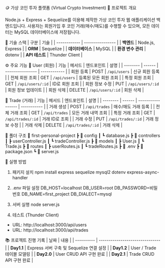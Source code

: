 🪙 가상 코인 투자 플랫폼 (Virtual Crypto Investment)
📌 프로젝트 개요

Node.js + Express + Sequelize를 이용해 제작한 가상 코인 투자 웹 애플리케이션 백엔드입니다.
사용자는 회원가입 후 코인 거래(매수/매도)를 수행할 수 있으며, 모든 데이터는 MySQL 데이터베이스에 저장됩니다.


🧱 기술 스택
| 구분           | 기술               |
| ------------ | ---------------- |
| **백엔드**      | Node.js, Express |
| **ORM**      | Sequelize        |
| **데이터베이스**   | MySQL            |
| **환경 변수 관리** | dotenv           |
| **API 테스트**  | Thunder Client          |


⚙️ 주요 기능
🧍 User (회원)
| 기능       | 메서드    | 엔드포인트            | 설명           |
| -------- | ------ | ---------------- | ------------ |
| 회원 등록    | POST   | `/api/users`     | 신규 회원 등록     |
| 전체 회원 조회 | GET    | `/api/users`     | 등록된 모든 회원 조회 |
| 특정 회원 조회 | GET    | `/api/users/:id` | ID로 회원 조회    |
| 회원 정보 수정 | PUT    | `/api/users/:id` | 회원 정보 업데이트   |
| 회원 삭제    | DELETE | `/api/users/:id` | 회원 삭제        |

💱 Trade (거래)
| 기능       | 메서드    | 엔드포인트             | 설명          |
| -------- | ------ | ----------------- | ----------- |
| 거래 생성    | POST   | `/api/trades`     | 매수/매도 거래 등록 |
| 전체 거래 조회 | GET    | `/api/trades`     | 모든 거래 내역 조회 |
| 특정 거래 조회 | GET    | `/api/trades/:id` | 거래 ID로 조회   |
| 거래 수정    | PUT    | `/api/trades/:id` | 거래 정보 수정    |
| 거래 삭제    | DELETE | `/api/trades/:id` | 거래 삭제       |

🧩 폴더 구조
📁 first-personal-project
 ┣ 📁 config
 ┃ ┗ database.js
 ┣ 📁 controllers
 ┃ ┣ userController.js
 ┃ ┗ tradeController.js
 ┣ 📁 models
 ┃ ┣ User.js
 ┃ ┗ Trade.js
 ┣ 📁 routes
 ┃ ┣ userRoutes.js
 ┃ ┗ tradeRoutes.js
 ┣ 📄 .env
 ┣ 📄 package.json
 ┗ 📄 server.js

🚀 실행 방법
1. 패키지 설치
npm install express sequelize mysql2 dotenv express-async-handler

2. .env 파일 설정
DB_HOST=localhost
DB_USER=root
DB_PASSWORD=비밀번호
DB_NAME=first_project
DB_DIALECT=mysql

3. 서버 실행
node server.js

4. 테스트 (Thunder Client)

- URL: http://localhost:3000/api/users
- URL: http://localhost:3000/api/trades

📚 프로젝트 진행 기록
| 날짜         | 내용                              |
| ---------- | ------------------------------- |
| **Day1.1** | Express 서버 구축 및 Sequelize 연결 설정 |
| **Day1.2** | User / Trade 테이블 모델링            |
| **Day2.0** | User CRUD API 구현 완료             |
| **Day2.1** | Trade CRUD API 구현 완료            |
